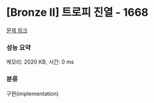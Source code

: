 # [Bronze II] 트로피 진열 - 1668 

[문제 링크](https://www.acmicpc.net/problem/1668) 

### 성능 요약

메모리: 2020 KB, 시간: 0 ms

### 분류

구현(implementation)

